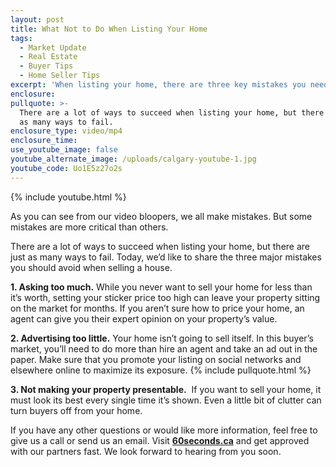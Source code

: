 ```yaml
---
layout: post
title: What Not to Do When Listing Your Home
tags:
  - Market Update
  - Real Estate
  - Buyer Tips
  - Home Seller Tips
excerpt: 'When listing your home, there are three key mistakes you need to avoid.'
enclosure:
pullquote: >-
  There are a lot of ways to succeed when listing your home, but there are just
  as many ways to fail.
enclosure_type: video/mp4
enclosure_time:
use_youtube_image: false
youtube_alternate_image: /uploads/calgary-youtube-1.jpg
youtube_code: Uo1E5z27o2s
---
```



{% include youtube.html %}

As you can see from our video bloopers, we all make mistakes. But some mistakes are more critical than others.

There are a lot of ways to succeed when listing your home, but there are just as many ways to fail. Today, we’d like to share the three major mistakes you should avoid when selling a house.

**1. Asking too much.** While you never want to sell your home for less than it’s worth, setting your sticker price too high can leave your property sitting on the market for months. If you aren’t sure how to price your home, an agent can give you their expert opinion on your property’s value.

**2. Advertising too little.** Your home isn’t going to sell itself. In this buyer’s market, you’ll need to do more than hire an agent and take an ad out in the paper. Make sure that you promote your listing on social networks and elsewhere online to maximize its exposure. {% include pullquote.html %}

**3. Not making your property presentable.**&nbsp; If you want to sell your home, it must look its best every single time it’s shown. Even a little bit of clutter can turn buyers off from your home.

If you have any other questions or would like more information, feel free to give us a call or send us an email. Visit **[60seconds.ca](http://60seconds.ca/)** and get approved with our partners fast. We look forward to hearing from you soon.